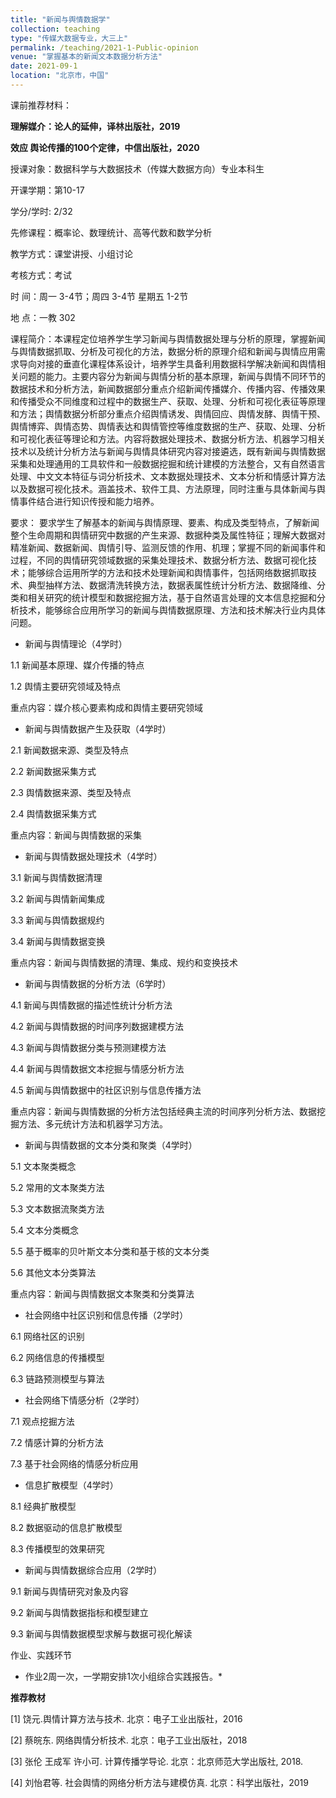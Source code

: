```yaml
---
title: "新闻与舆情数据学"
collection: teaching
type: "传媒大数据专业，大三上"
permalink: /teaching/2021-1-Public-opinion
venue: "掌握基本的新闻文本数据分析方法"
date: 2021-09-1
location: "北京市，中国"
---
```


课前推荐材料：

**理解媒介：论人的延伸，译林出版社，2019**

**效应 舆论传播的100个定律，中信出版社，2020**


授课对象：数据科学与大数据技术（传媒大数据方向）专业本科生   

开课学期：第10-17

学分/学时: 2/32

先修课程：概率论、数理统计、高等代数和数学分析

教学方式：课堂讲授、小组讨论

考核方式：考试

时 间：周一 3-4节；周四 3-4节 星期五 1-2节 

地  点：一教 302

课程简介：本课程定位培养学生学习新闻与舆情数据处理与分析的原理，掌握新闻与舆情数据抓取、分析及可视化的方法，数据分析的原理介绍和新闻与舆情应用需求导向对接的垂直化课程体系设计，培养学生具备利用数据科学解决新闻和舆情相关问题的能力。主要内容分为新闻与舆情分析的基本原理，新闻与舆情不同环节的数据技术和分析方法，新闻数据部分重点介绍新闻传播媒介、传播内容、传播效果和传播受众不同维度和过程中的数据生产、获取、处理、分析和可视化表征等原理和方法；舆情数据分析部分重点介绍舆情诱发、舆情回应、舆情发酵、舆情干预、舆情博弈、舆情态势、舆情表达和舆情管控等维度数据的生产、获取、处理、分析和可视化表征等理论和方法。内容将数据处理技术、数据分析方法、机器学习相关技术以及统计分析方法与新闻与舆情具体研究内容对接遴选，既有新闻与舆情数据采集和处理通用的工具软件和一般数据挖掘和统计建模的方法整合，又有自然语言处理、中文文本特征与词分析技术、文本数据处理技术、文本分析和情感计算方法以及数据可视化技术。涵盖技术、软件工具、方法原理，同时注重与具体新闻与舆情事件结合进行知识传授和能力培养。

要求： 要求学生了解基本的新闻与舆情原理、要素、构成及类型特点，了解新闻整个生命周期和舆情研究中数据的产生来源、数据种类及属性特征；理解大数据对精准新闻、数据新闻、舆情引导、监测反馈的作用、机理；掌握不同的新闻事件和过程，不同的舆情研究领域数据的采集处理技术、数据分析方法、数据可视化技术；能够综合运用所学的方法和技术处理新闻和舆情事件，包括网络数据抓取技术、典型抽样方法、数据清洗转换方法，数据表属性统计分析方法、数据降维、分类和相关研究的统计模型和数据挖掘方法，基于自然语言处理的文本信息挖掘和分析技术，能够综合应用所学习的新闻与舆情数据原理、方法和技术解决行业内具体问题。

* 新闻与舆情理论（4学时）

1.1 新闻基本原理、媒介传播的特点

1.2 舆情主要研究领域及特点

重点内容：媒介核心要素构成和舆情主要研究领域

* 新闻与舆情数据产生及获取（4学时）

2.1 新闻数据来源、类型及特点

2.2 新闻数据采集方式

2.3 舆情数据来源、类型及特点

2.4 舆情数据采集方式

重点内容：新闻与舆情数据的采集

* 新闻与舆情数据处理技术（4学时）

3.1 新闻与舆情数据清理

3.2 新闻与舆情新闻集成

3.3 新闻与舆情数据规约

3.4 新闻与舆情数据变换

重点内容：新闻与舆情数据的清理、集成、规约和变换技术

* 新闻与舆情数据的分析方法（6学时）

4.1 新闻与舆情数据的描述性统计分析方法

4.2 新闻与舆情数据的时间序列数据建模方法

4.3 新闻与舆情数据分类与预测建模方法

4.4 新闻与舆情数据文本挖掘与情感分析方法

4.5 新闻与舆情数据中的社区识别与信息传播方法

重点内容：新闻与舆情数据的分析方法包括经典主流的时间序列分析方法、数据挖掘方法、多元统计方法和机器学习方法。

* 新闻与舆情数据的文本分类和聚类（4学时）

5.1 文本聚类概念

5.2 常用的文本聚类方法

5.3 文本数据流聚类方法

5.4 文本分类概念

5.5 基于概率的贝叶斯文本分类和基于核的文本分类

5.6 其他文本分类算法

重点内容：新闻与舆情数据文本聚类和分类算法

* 社会网络中社区识别和信息传播（2学时）

6.1 网络社区的识别

6.2 网络信息的传播模型

6.3 链路预测模型与算法

* 社会网络下情感分析（2学时）

7.1 观点挖掘方法

7.2 情感计算的分析方法

7.3 基于社会网络的情感分析应用 

* 信息扩散模型（4学时）

8.1 经典扩散模型

8.2 数据驱动的信息扩散模型

8.3 传播模型的效果研究

* 新闻与舆情数据综合应用（2学时）

9.1 新闻与舆情研究对象及内容

9.2 新闻与舆情数据指标和模型建立

9.3 新闻与舆情数据模型求解与数据可视化解读

作业、实践环节

* 作业2周一次，一学期安排1次小组综合实践报告。*



**推荐教材**

[1] 饶元.舆情计算方法与技术. 北京：电子工业出版社，2016

[2] 蔡皖东. 网络舆情分析技术. 北京：电子工业出版社，2018

[3] 张伦 王成军 许小可. 计算传播学导论. 北京：北京师范大学出版社, 2018.

[4] 刘怡君等. 社会舆情的网络分析方法与建模仿真. 北京：科学出版社，2019



